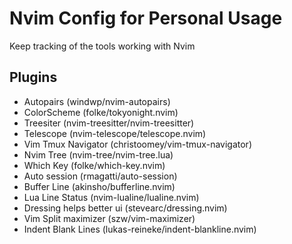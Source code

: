 # Nvim Config for Personal Usage

Keep tracking of the tools working with Nvim

## Plugins

- Autopairs (windwp/nvim-autopairs)
- ColorScheme (folke/tokyonight.nvim)
- Treesiter (nvim-treesitter/nvim-treesitter)
- Telescope (nvim-telescope/telescope.nvim)
- Vim Tmux Navigator (christoomey/vim-tmux-navigator)
- Nvim Tree (nvim-tree/nvim-tree.lua)
- Which Key (folke/which-key.nvim)
- Auto session (rmagatti/auto-session)
- Buffer Line (akinsho/bufferline.nvim)
- Lua Line Status (nvim-lualine/lualine.nvim)
- Dressing helps better ui (stevearc/dressing.nvim)
- Vim Split maximizer (szw/vim-maximizer)
- Indent Blank Lines (lukas-reineke/indent-blankline.nvim)


